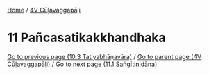 
[Home](/) / [4V Cūḷavaggapāḷi](../4V.md)

# 11 Pañcasatikakkhandhaka


[Go to previous page (10.3 Tatiyabhāṇavāra)](10/10.3.md) / [Go to parent page (4V Cūḷavaggapāḷi)](0.md) / [Go to next page (11.1 Saṅgītinidāna)](11/11.1.md)


